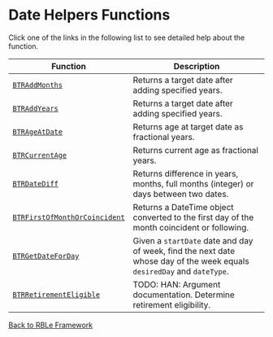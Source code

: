 # Date Helpers Functions

Click one of the links in the following list to see detailed help about the function.

Function | Description
---|---
[`BTRAddMonths`](DateHelpers\BTRAddMonths.md) | Returns a target date after adding specified years.
[`BTRAddYears`](DateHelpers\BTRAddYears.md) | Returns a target date after adding specified years.
[`BTRAgeAtDate`](DateHelpers\BTRAgeAtDate.md) | Returns age at target date as fractional years.
[`BTRCurrentAge`](DateHelpers\BTRCurrentAge.md) | Returns current age as fractional years.
[`BTRDateDiff`](DateHelpers\BTRDateDiff.md) | Returns difference in years, months, full months (integer) or days between two dates.
[`BTRFirstOfMonthOrCoincident`](DateHelpers\BTRFirstOfMonthOrCoincident.md) | Returns a DateTime object converted to the first day of the month coincident or following.
[`BTRGetDateForDay`](DateHelpers\BTRGetDateForDay.md) | Given a `startDate` date and day of week, find the next date whose day of the week equals `desiredDay` and `dateType`.
[`BTRRetirementEligible`](DateHelpers\BTRRetirementEligible.md) | TODO: HAN: Argument documentation. Determine retirement eligibility.


[Back to RBLe Framework](/RBLe/RBLe.md)